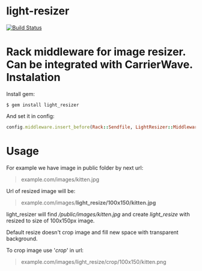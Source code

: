 light-resizer
=============

[![Build Status](https://travis-ci.org/Rademade/light_resizer.svg?branch=master)](https://travis-ci.org/Rademade/light_resizer)

Rack middleware for image resizer. Can be integrated with CarrierWave.
Instalation
===========
Install gem:

    $ gem install light_resizer

And set it in config:
```ruby
config.middleware.insert_before(Rack::Sendfile, LightResizer::Middleware, Rails.root)
```


Usage
=====
For example we have image in public folder by next url:

>example.com/images/kitten.jpg

Url of resized image will be:

>example.com/images/**light_resize/100x150/kitten.jpg**

light_resizer will find */public/images/kitten.jpg* and create *light_resize* with resized to size of 100x150px image.

Default resize doesn't crop image and fill new space with transparent background.

To crop image use '*crop*' in url:
>example.com/images/light_resize/crop/100x150/kitten.png